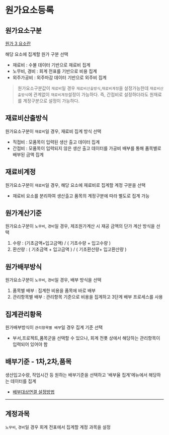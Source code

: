 # 원가요소등록

## 원가요소구분

[원가 3 요소란](./원가요소등록.md)

해당 요소에 집계할 원가 구분 선택

- 재료비 : 수불 데이터 기반으로 재료비 집계
- 노무비, 경비 : 회계 전표를 기반으로 비용 집계
- 외주가공비 : 외주마감 데이터 기반으로 외주비 집계

> 원가요소구분값이 `재료비`일 경우 `재료비산출방식`,`재료비계정`을 설정가능한데 `재료비산출방식`에 관계없이 `재료비계정`설정이 가능하다.
> 즉, 간접비로 설정하더라도 원재료를 계정구분으로 설정이 가능하다.

## 재료비산출방식

원가요소구분이 `재료비`일 경우, 재료비 집계 방식 선택

- 직접비 : 모품목이 입력된 생산 출고 데이터 집계
- 간접비 : 모품목이 입력되지 않은 생산 출고 데이터를 가공비 배부를 통해 품목별로 배부된 금액 집계

## 재료비계정

원가요소구분이 `재료비`일 경우, 해당 요소에 재료비로 집계할 계정 구분을 선택

- 재료비 요소를 분리하여 생산출고 품목의 계정구분에 따라 별도로 집계 가능

## 원가계산기준

원가요소구분이 `노무비`, `경비`일 경우, 제조원가계산 시 재공 금액의 단가 계산 방식을 선택

1. 수량 : (기초금액+입고금액) / ( 기초수량 + 입고수량 )
2. 환산량 : ( 기초금액 + 입고금액 ) / ( 기초환산량+ 입고환산량 )

## 원가배부방식

원가요소구분이 `노무비`, `경비`일 경우, 배부 방식을 선택

1. 품목별 배부 : 집계한 비용을 품목에 바로 배부
2. 관리항목별 배부 : 관리항목 기준으로 비용을 집계하고 3단계 배부 프로세스를 사용

## 집계관리황목

원가배부방식이 `관리항목별 배부`일 경우 집계 기준 선택

- 부서,프로젝트,품목군을 선택할 수 있으나, 회계 전푯 상에서 해당하는 관리항목이 입력되어 있어야 함

## 배부기준 - 1차,2차,품목

생산입고수량, 작업시간 등 원하는 배부기준을 선택하고 '배부율 집계'메뉴에서 해당하는 데이터를 집계

- [배부대상연결 설정방법](./배부대상연결.md#배부대상연결)

---

## 계정과목

`노무비`, `경비`일 경우 회계 전표에서 집계할 계정 과목을 설정
